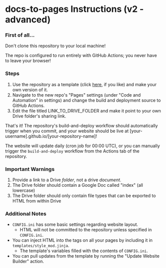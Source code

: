 # docs-to-pages Instructions (v2 - advanced)

### First of all...
Don't clone this repository to your local machine!

The repo is configured to run entirely with GitHub Actions; you never have to leave your browser!

### Steps
1. Use the repository as a template (click [here](https://github.com/new?template_name=docs-to-pages&template_owner=Rachmanin0xFF), if you like) and make your own version of it.
2. Navigate to the new repo's "Pages" settings (under "Code and Automation" in settings) and change the build and deployment source to GitHub Actions.
3. Edit the file titled LINK_TO_DRIVE_FOLDER and make it point to your own Drive folder's sharing link.

That's it! The repository's build-and-deploy workflow should automatically trigger when you commit, and your website should be live at [your-username].github.io/[your-repository-name]!

The website will update daily (cron job for 00:00 UTC), or you can manually trigger the `build-and-deploy` workflow from the Actions tab of the repository.

### Important Warnings
1. Provide a link to a Drive *folder*, not a drive *document*.
2. The Drive folder should contain a Google Doc called "index" (all lowercase)
3. The Drive folder should only contain file types that can be exported to HTML from within Drive

### Additional Notes
* `CONFIG.ini` has some basic settings regarding website layout.
  * HTML will not be committed to the repository unless specified in `CONFIG.ini`.
* You can inject HTML into the <head> tags on all your pages by including it in `templates/style_mod.jinja`.
  * The template's variables filled with the contents of `CONFIG.ini`.
* You can pull updates from the template by running the "Update Website Builder" action.
